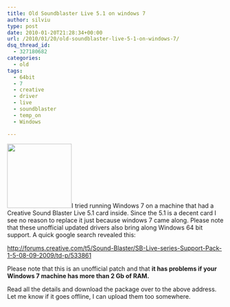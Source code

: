 ```yaml
---
title: Old Soundblaster Live 5.1 on windows 7
author: silviu
type: post
date: 2010-01-20T21:28:34+00:00
url: /2010/01/20/old-soundblaster-live-5-1-on-windows-7/
dsq_thread_id:
  - 327180682
categories:
  - old
tags:
  - 64bit
  - 7
  - creative
  - driver
  - live
  - soundblaster
  - temp_on
  - Windows

---
```

<img decoding="async" loading="lazy" class="alignleft size-thumbnail wp-image-679" title="livecard2" src="http://blog.silviuvulcan.ro/wp-content/uploads/sites/2/2010/01/livecard2-150x150.jpg" alt="" width="150" height="150" />I tried running Windows 7 on a machine that had a Creative Sound Blaster Live 5.1 card inside. Since the 5.1 is a decent card I see no reason to replace it just because windows 7 came along. Please note that these unofficial updated drivers also bring along Windows 64 bit support. A quick google search revealed this:

<a href="http://forums.creative.com/t5/Sound-Blaster/SB-Live-series-Support-Pack-1-5-08-09-2009/td-p/533861" target="_blank" rel="noopener">http://forums.creative.com/t5/Sound-Blaster/SB-Live-series-Support-Pack-1-5-08-09-2009/td-p/533861</a>

Please note that this is an unofficial patch and that **it has problems if your Windows 7 machine has more than 2 Gb of RAM.** 

Read all the details and download the package over to the above address. Let me know if it goes offline, I can upload them too somewhere.